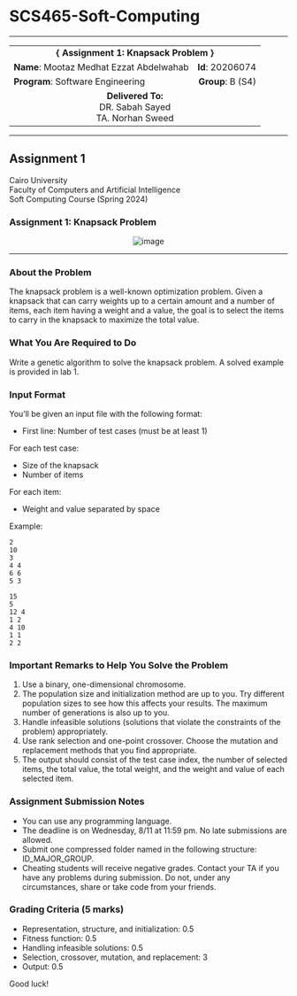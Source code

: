 # SCS465-Soft-Computing
---

<div align="center">
  <table width="100%">
    <tr>
      <td colspan="2" align="center"><strong>{ Assignment 1: Knapsack Problem }</strong></td>
    </tr>
    <tr>
      <td align="left"><strong>Name</strong>: Mootaz Medhat Ezzat Abdelwahab</td>
      <td align="right"><strong>Id</strong>: 20206074</td>
    </tr>
    <tr>
      <td align="left"><strong>Program</strong>: Software Engineering</td>
      <td align="right"><strong>Group</strong>: B (S4)</td>
    </tr>
    <tr>
      <td align="center" colspan="2"><strong>Delivered To:</strong><br>DR. Sabah Sayed<br>TA. Norhan Sweed</td>
    </tr>
  </table>
</div>

---

## Assignment 1

Cairo University  
Faculty of Computers and Artificial Intelligence  
Soft Computing Course (Spring 2024) 

### Assignment 1: Knapsack Problem

<div align="center">
  <img src="https://github.com/user-attachments/assets/5f9fc849-4fc5-4e2b-b3b5-b45fbfea1279" alt="image">
</div>

---

### About the Problem

The knapsack problem is a well-known optimization problem. Given a knapsack that can carry weights up to a certain amount and a number of items, each item having a weight and a value, the goal is to select the items to carry in the knapsack to maximize the total value.

### What You Are Required to Do

Write a genetic algorithm to solve the knapsack problem. A solved example is provided in lab 1.

### Input Format

You’ll be given an input file with the following format:

- First line: Number of test cases (must be at least 1)

For each test case:
- Size of the knapsack
- Number of items

For each item:
- Weight and value separated by space

Example:

```
2 
10 
3 
4 4 
6 6 
5 3 

15 
5 
12 4 
1 2 
4 10 
1 1 
2 2
```

### Important Remarks to Help You Solve the Problem

1. Use a binary, one-dimensional chromosome.
2. The population size and initialization method are up to you. Try different population sizes to see how this affects your results. The maximum number of generations is also up to you.
3. Handle infeasible solutions (solutions that violate the constraints of the problem) appropriately.
4. Use rank selection and one-point crossover. Choose the mutation and replacement methods that you find appropriate.
5. The output should consist of the test case index, the number of selected items, the total value, the total weight, and the weight and value of each selected item.

### Assignment Submission Notes

- You can use any programming language.
- The deadline is on Wednesday, 8/11 at 11:59 pm. No late submissions are allowed.
- Submit one compressed folder named in the following structure: ID_MAJOR_GROUP.
- Cheating students will receive negative grades. Contact your TA if you have any problems during submission. Do not, under any circumstances, share or take code from your friends.

### Grading Criteria (5 marks)

- Representation, structure, and initialization: 0.5
- Fitness function: 0.5
- Handling infeasible solutions: 0.5
- Selection, crossover, mutation, and replacement: 3
- Output: 0.5

Good luck!

